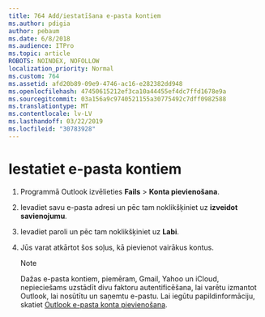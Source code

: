 ```yaml
---
title: 764 Add/iestatīšana e-pasta kontiem
ms.author: pdigia
author: pebaum
ms.date: 6/8/2018
ms.audience: ITPro
ms.topic: article
ROBOTS: NOINDEX, NOFOLLOW
localization_priority: Normal
ms.custom: 764
ms.assetid: afd20b89-09e9-4746-ac16-e282382dd948
ms.openlocfilehash: 47450615212ef3ca10a44455ef4dc7ffd1678e9a
ms.sourcegitcommit: 03a156a9c9740521155a30775492c7dff0982588
ms.translationtype: MT
ms.contentlocale: lv-LV
ms.lasthandoff: 03/22/2019
ms.locfileid: "30783928"
---
```

# <a name="setup-email-accounts"></a>Iestatiet e-pasta kontiem

1. Programmā Outlook izvēlieties **Fails** \> **Konta pievienošana**.
    
2. Ievadiet savu e-pasta adresi un pēc tam noklikšķiniet uz **izveidot savienojumu**.
    
3. Ievadiet paroli un pēc tam noklikšķiniet uz **Labi**.
    
4. Jūs varat atkārtot šos soļus, kā pievienot vairākus kontus.
    
    > [!NOTE]
    > Dažas e-pasta kontiem, piemēram, Gmail, Yahoo un iCloud, nepieciešams uzstādīt divu faktoru autentificēšana, lai varētu izmantot Outlook, lai nosūtītu un saņemtu e-pastu. Lai iegūtu papildinformāciju, skatiet [Outlook e-pasta konta pievienošana](https://support.office.com/article/6e27792a-9267-4aa4-8bb6-c84ef146101b.aspx). 
  

